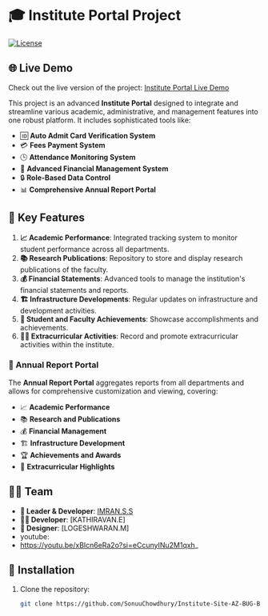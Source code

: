 # 🎓 Institute Portal Project

[![License](https://img.shields.io/badge/license-MIT-blue.svg)](LICENSE)

## 🌐 Live Demo

Check out the live version of the project: [Institute Portal Live Demo](https://aoteduproject.vercel.app/)


This project is an advanced **Institute Portal** designed to integrate and streamline various academic, administrative, and management features into one robust platform. It includes sophisticated tools like:

- 🆔 **Auto Admit Card Verification System**
- 💳 **Fees Payment System**
- 🕒 **Attendance Monitoring System**
- 💼 **Advanced Financial Management System**
- 🔒 **Role-Based Data Control**
- 📊 **Comprehensive Annual Report Portal**

## 🌟 Key Features

1. **📈 Academic Performance**: Integrated tracking system to monitor student performance across all departments.
2. **📚 Research Publications**: Repository to store and display research publications of the faculty.
3. **💰 Financial Statements**: Advanced tools to manage the institution's financial statements and reports.
4. **🏗️ Infrastructure Developments**: Regular updates on infrastructure and development activities.
5. **🏅 Student and Faculty Achievements**: Showcase accomplishments and achievements.
6. **🏃‍♂️ Extracurricular Activities**: Record and promote extracurricular activities within the institute.

### 📑 Annual Report Portal

The **Annual Report Portal** aggregates reports from all departments and allows for comprehensive customization and viewing, covering:
- 📈 **Academic Performance**
- 📚 **Research and Publications**
- 💰 **Financial Management**
- 🏗️ **Infrastructure Development**
- 🏆 **Achievements and Awards**
- 🎉 **Extracurricular Highlights**

## 🧑‍💻 Team

- **👑 Leader & Developer**: [IMRAN.S.S]() 
- **👨‍💻 Developer**: [KATHIRAVAN.E]
- **🎨 Designer**: [LOGESHWARAN.M]
- youtube:
- https://youtu.be/xBlcn6eRa2o?si=eCcunyINu2M1qxh_

## 🚀 Installation

1. Clone the repository:
   ```bash
   git clone https://github.com/SonuuChowdhury/Institute-Site-AZ-BUG-BUSTERS.git
